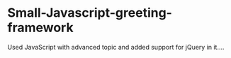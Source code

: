 # Small-Javascript-greeting-framework
Used JavaScript with advanced topic and added support for jQuery in it....
